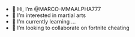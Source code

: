 - 👋 Hi, I’m @MARCO-MMAALPHA777
- 👀 I’m interested in martial arts
- 🌱 I’m currently learning ...
- 💞️ I’m looking to collaborate on fortnite cheating
<!---
MARCO-MMAALPHA777/MARCO-MMAALPHA777 is a ✨ special ✨ repository because its `README.md` (this file) appears on your GitHub profile.
You can click the Preview link to take a look at your changes.
--->

